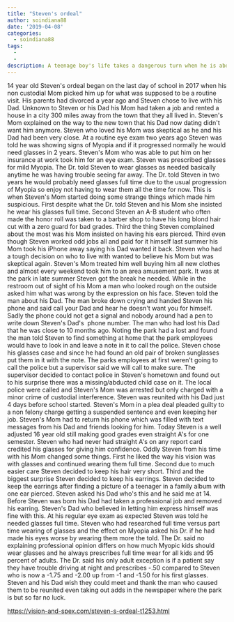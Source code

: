 ```yaml
---
title: "Steven's ordeal"
author: soindiana88
date: '2019-04-08'
categories:
  - soindiana88
tags:
  - 
  - 
description: A teenage boy's life takes a dangerous turn when he is abducted by his non-custodial mother.
---
```

14 year old Steven's ordeal began on the last day of school in 2017 when his non custodial Mom picked him up for what was supposed to be a routine visit. His parents had divorced a year ago and Steven chose to live with his Dad. Unknown to Steven or his Dad his Mom had taken a job and rented a house in a city 300 miles away from the town that they all lived in. Steven's Mom explained on the way to the new town that his Dad now dating didn't want him anymore. Steven who loved his Mom was skeptical as he and his Dad had been very close. At a routine eye exam two years ago Steven was told he was showing signs of Myopia and if it progressed normally he would need glasses in 2 years. Steven's Mom who was able to put him on her insurance at work took him for an eye exam. Steven was prescribed glasses for mild Myopia. The Dr. told Steven to wear glasses as needed basically anytime he was having trouble seeing far away. The Dr. told Steven in two years he would probably need glasses full time due to the usual progression of Myopia so enjoy not having to wear them all the time for now. This is when Steven's Mom started doing some strange things which made him suspicious. First despite what the Dr. told Steven and his Mom she insisted he wear his glasses full time. Second Steven an A-B student who often made the honor roll was taken to a barber shop to have his long blond hair cut with a zero guard for bad grades. Third the thing Steven complained about the most was his Mom insisted on having his ears pierced. Third even though Steven worked odd jobs all and paid for it himself last summer his Mom took his iPhone away saying his Dad wanted it back. Steven who had a tough decision on who to live with wanted to believe his Mom but was skeptical again. Steven's Mom treated him well buying him all new clothes and almost every weekend took him to an area amusement park. It was at the park in late summer Steven got the break he needed. While in the restroom out of sight of his Mom a man who looked rough on the outside asked him what was wrong by the expression on his face. Steven told the man about his Dad. The man broke down crying and handed Steven his phone and said call your Dad and hear he doesn't want you for himself. Sadly the phone could not get a signal and nobody around had a pen to write down Steven's Dad's  phone number. The man who had lost his Dad that he was close to 10 months ago. Noting the park had a lost and found the man told Steven to find something at home that the park employees would have to look in and leave a note in it to call the police. Steven chose his glasses case and since he had found an old pair of broken sunglasses put them in it with the note. The parks employees at first weren't going to call the police but a supervisor said we will call to make sure. The supervisor decided to contact police in Steven's hometown and found out to his surprise there was a missing/abducted child case on it. The local police were called and Steven's Mom was arrested but only charged with a minor crime of custodial interference. Steven was reunited with his Dad just 4 days before school started. Steven's Mom in a plea deal pleaded guilty to a non felony charge getting a suspended sentence and even keeping her job. Steven's Mom had to return his phone which was filled with text messages from his Dad and friends looking for him. Today Steven is a well adjusted 16 year old still making good grades even straight A's for one semester. Steven who had never had straight A's on any report card credited his glasses for giving him confidence. Oddly Steven from his time with his Mom changed some things. First he liked the way his vision was with glasses and continued wearing them full time. Second due to much easier care Steven decided to keep his hair very short. Third and the biggest surprise Steven decided to keep his earrings. Steven decided to keep the earrings after finding a picture of a teenager in a family album with one ear pierced. Steven asked his Dad who's this and he said me at 14. Before Steven was born his Dad had taken a professional job and removed his earring. Steven's Dad who believed in letting him express himself was fine with this. At his regular eye exam as expected Steven was told he needed glasses full time. Steven who had researched full time versus part time wearing of glasses and the effect on Myopia asked his Dr. if he had made his eyes worse by wearing them more the told. The Dr. said no explaining professional opinion differs on how much Myopic kids should wear glasses and he always prescribes full time wear for all kids and 95 percent of adults. The Dr. said his only adult exception is if a patient say they have trouble driving at night and prescribes -.50 compared to Steven who is now a -1.75 and -2.00 up from -1 and -1.50 for his first glasses. Steven and his Dad wish they could meet and thank the man who caused them to be reunited even taking out adds in the newspaper where the park is but so far no luck.

https://vision-and-spex.com/steven-s-ordeal-t1253.html